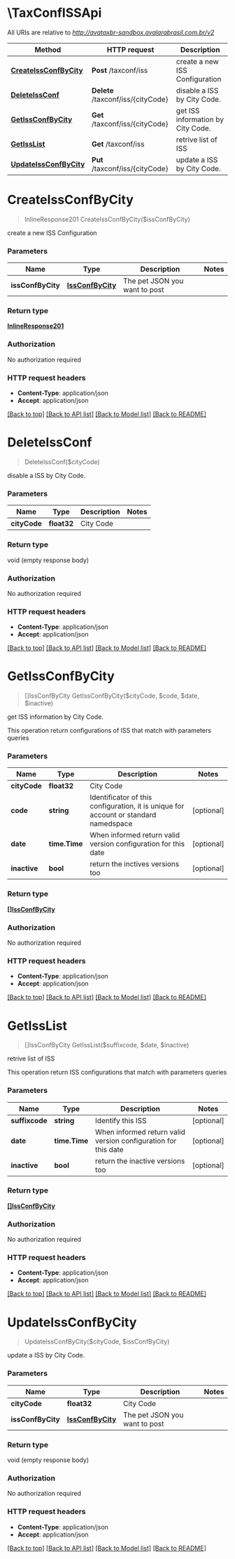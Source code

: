 # \TaxConfISSApi

All URIs are relative to *http://avataxbr-sandbox.avalarabrasil.com.br/v2*

Method | HTTP request | Description
------------- | ------------- | -------------
[**CreateIssConfByCity**](TaxConfISSApi.md#CreateIssConfByCity) | **Post** /taxconf/iss | create a new ISS Configuration
[**DeleteIssConf**](TaxConfISSApi.md#DeleteIssConf) | **Delete** /taxconf/iss/{cityCode} | disable a ISS by City Code.
[**GetIssConfByCity**](TaxConfISSApi.md#GetIssConfByCity) | **Get** /taxconf/iss/{cityCode} | get ISS information by City Code.
[**GetIssList**](TaxConfISSApi.md#GetIssList) | **Get** /taxconf/iss | retrive list of ISS
[**UpdateIssConfByCity**](TaxConfISSApi.md#UpdateIssConfByCity) | **Put** /taxconf/iss/{cityCode} | update a ISS by City Code.


# **CreateIssConfByCity**
> InlineResponse201 CreateIssConfByCity($issConfByCity)

create a new ISS Configuration


### Parameters

Name | Type | Description  | Notes
------------- | ------------- | ------------- | -------------
 **issConfByCity** | [**IssConfByCity**](IssConfByCity.md)| The pet JSON you want to post | 

### Return type

[**InlineResponse201**](inline_response_201.md)

### Authorization

No authorization required

### HTTP request headers

 - **Content-Type**: application/json
 - **Accept**: application/json

[[Back to top]](#) [[Back to API list]](../README.md#documentation-for-api-endpoints) [[Back to Model list]](../README.md#documentation-for-models) [[Back to README]](../README.md)

# **DeleteIssConf**
> DeleteIssConf($cityCode)

disable a ISS by City Code.


### Parameters

Name | Type | Description  | Notes
------------- | ------------- | ------------- | -------------
 **cityCode** | **float32**| City Code | 

### Return type

void (empty response body)

### Authorization

No authorization required

### HTTP request headers

 - **Content-Type**: application/json
 - **Accept**: application/json

[[Back to top]](#) [[Back to API list]](../README.md#documentation-for-api-endpoints) [[Back to Model list]](../README.md#documentation-for-models) [[Back to README]](../README.md)

# **GetIssConfByCity**
> []IssConfByCity GetIssConfByCity($cityCode, $code, $date, $inactive)

get ISS information by City Code.

This operation return configurations of ISS that match with parameters queries 


### Parameters

Name | Type | Description  | Notes
------------- | ------------- | ------------- | -------------
 **cityCode** | **float32**| City Code | 
 **code** | **string**| Identificator of this configuration, it is unique for account or standard namedspace  | [optional] 
 **date** | **time.Time**| When informed return valid version configuration for this date  | [optional] 
 **inactive** | **bool**| return the inctives versions too  | [optional] 

### Return type

[**[]IssConfByCity**](IssConfByCity.md)

### Authorization

No authorization required

### HTTP request headers

 - **Content-Type**: application/json
 - **Accept**: application/json

[[Back to top]](#) [[Back to API list]](../README.md#documentation-for-api-endpoints) [[Back to Model list]](../README.md#documentation-for-models) [[Back to README]](../README.md)

# **GetIssList**
> []IssConfByCity GetIssList($suffixcode, $date, $inactive)

retrive list of ISS

This operation return ISS configurations that match with parameters queries 


### Parameters

Name | Type | Description  | Notes
------------- | ------------- | ------------- | -------------
 **suffixcode** | **string**| Identify this ISS  | [optional] 
 **date** | **time.Time**| When informed return valid version configuration for this date  | [optional] 
 **inactive** | **bool**| return the inactive versions too  | [optional] 

### Return type

[**[]IssConfByCity**](IssConfByCity.md)

### Authorization

No authorization required

### HTTP request headers

 - **Content-Type**: application/json
 - **Accept**: application/json

[[Back to top]](#) [[Back to API list]](../README.md#documentation-for-api-endpoints) [[Back to Model list]](../README.md#documentation-for-models) [[Back to README]](../README.md)

# **UpdateIssConfByCity**
> UpdateIssConfByCity($cityCode, $issConfByCity)

update a ISS by City Code.


### Parameters

Name | Type | Description  | Notes
------------- | ------------- | ------------- | -------------
 **cityCode** | **float32**| City Code | 
 **issConfByCity** | [**IssConfByCity**](IssConfByCity.md)| The pet JSON you want to post | 

### Return type

void (empty response body)

### Authorization

No authorization required

### HTTP request headers

 - **Content-Type**: application/json
 - **Accept**: application/json

[[Back to top]](#) [[Back to API list]](../README.md#documentation-for-api-endpoints) [[Back to Model list]](../README.md#documentation-for-models) [[Back to README]](../README.md)

